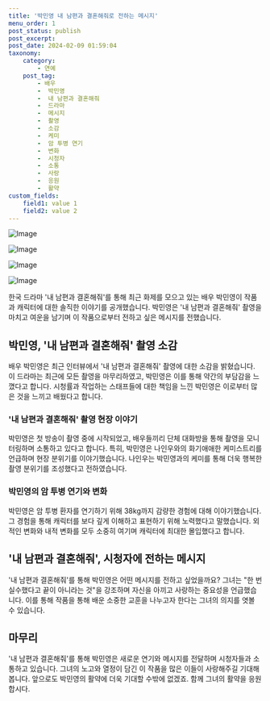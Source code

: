 ```yaml
---
title: '박민영 내 남편과 결혼해줘로 전하는 메시지'
menu_order: 1
post_status: publish
post_excerpt: 
post_date: 2024-02-09 01:59:04
taxonomy:
    category:
        - 연예
    post_tag:
        - 배우
        -  박민영
        -  내 남편과 결혼해줘
        -  드라마
        -  메시지
        -  촬영
        -  소감
        -  케미
        -  암 투병 연기
        -  변화
        -  시청자
        -  소통
        -  사랑
        -  응원
        -  활약
custom_fields:
    field1: value 1
    field2: value 2
---
```


![Image](https://mimgnews.pstatic.net/image/311/2024/02/08/0001690045_001_20240208202101321.jpg?type=w540)

![Image](https://ssl.pstatic.net/mimgnews/image/311/2024/02/08/0001690045_002_20240208202101397.jpg?type=w540)

![Image](https://mimgnews.pstatic.net/image/311/2024/02/08/0001690045_003_20240208202101459.jpg?type=w540)

![Image](https://ssl.pstatic.net/mimgnews/image/311/2024/02/08/0001690045_004_20240208202101525.jpg?type=w540)

한국 드라마 '내 남편과 결혼해줘'를 통해 최근 화제를 모으고 있는 배우 박민영이 작품과 캐릭터에 대한 솔직한 이야기를 공개했습니다. 박민영은 '내 남편과 결혼해줘' 촬영을 마치고 여운을 남기며 이 작품으로부터 전하고 싶은 메시지를 전했습니다. 
## 박민영, '내 남편과 결혼해줘' 촬영 소감
배우 박민영은 최근 인터뷰에서 '내 남편과 결혼해줘' 촬영에 대한 소감을 밝혔습니다. 이 드라마는 최근에 모든 촬영을 마무리하였고, 박민영은 이를 통해 약간의 부담감을 느꼈다고 합니다. 시청률과 작업하는 스태프들에 대한 책임을 느낀 박민영은 이로부터 많은 것을 느끼고 배웠다고 합니다.
### '내 남편과 결혼해줘' 촬영 현장 이야기
박민영은 첫 방송이 촬영 중에 시작되었고, 배우들끼리 단체 대화방을 통해 촬영을 모니터링하며 소통하고 있다고 합니다. 특히, 박민영은 나인우와의 화기애애한 케미스트리를 언급하며 현장 분위기를 이야기했습니다. 나인우는 박민영과의 케미를 통해 더욱 행복한 촬영 분위기를 조성했다고 전하였습니다.
### 박민영의 암 투병 연기와 변화
박민영은 암 투병 환자를 연기하기 위해 38kg까지 감량한 경험에 대해 이야기했습니다. 그 경험을 통해 캐릭터를 보다 깊게 이해하고 표현하기 위해 노력했다고 말했습니다. 외적인 변화와 내적 변화를 모두 소중히 여기며 캐릭터에 최대한 몰입했다고 합니다.
## '내 남편과 결혼해줘', 시청자에 전하는 메시지
'내 남편과 결혼해줘'를 통해 박민영은 어떤 메시지를 전하고 싶었을까요? 그녀는 "한 번 실수했다고 끝이 아니라는 것"을 강조하며 자신을 아끼고 사랑하는 중요성을 언급했습니다. 이를 통해 작품을 통해 배운 소중한 교훈을 나누고자 한다는 그녀의 의지를 엿볼 수 있습니다.
## 마무리
'내 남편과 결혼해줘'를 통해 박민영은 새로운 연기와 메시지를 전달하며 시청자들과 소통하고 있습니다. 그녀의 노고와 열정이 담긴 이 작품을 많은 이들이 사랑해주길 기대해 봅니다. 앞으로도 박민영의 활약에 더욱 기대할 수밖에 없겠죠. 함께 그녀의 활약을 응원합시다.
